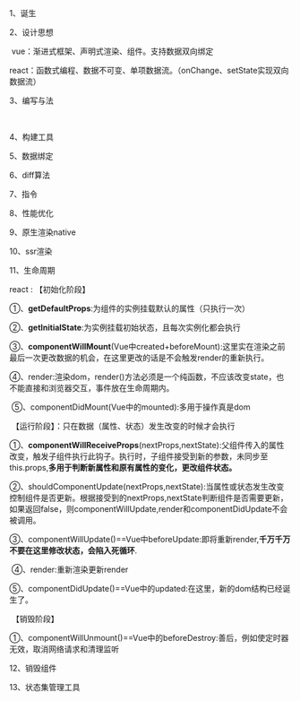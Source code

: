 1、诞生

2、设计思想

​	vue：渐进式框架、声明式渲染、组件。支持数据双向绑定

​	react：函数式编程、数据不可变、单项数据流。（onChange、setState实现双向数据流）

3、编写与法

​	

4、构建工具



5、数据绑定



6、diff算法



7、指令



8、性能优化



9、原生渲染native



10、ssr渲染



11、生命周期



react : 【初始化阶段】

​			①、**getDefaultProps**:为组件的实例挂载默认的属性（只执行一次）

​			②、**getInitialState**:为实例挂载初始状态，且每次实例化都会执行

​			③、**componentWillMount**(Vue中created+beforeMount):这里实在渲染之前最后一次更改数据的机会，在这里更改的话是不会触发render的重新执行。

​			④、render:渲染dom，render()方法必须是一个纯函数，不应该改变state，也不能直接和浏览器交互，事件放在生命周期内。

​			⑤、componentDidMount(Vue中的mounted):多用于操作真是dom

​			【运行阶段】：只在数据（属性、状态）发生改变的时候才会执行

​			①、**componentWillReceiveProps**(nextProps,nextState):父组件传入的属性改变，触发子组件执行此钩子。执行时，子组件接受到新的参数，未同步至this.props,**多用于判断新属性和原有属性的变化，更改组件状态。**

​			②、shouldComponentUpdate(nextProps,nextState):当属性或状态发生改变控制组件是否更新。根据接受到的nextProps,nextState判断组件是否需要更新，如果返回false，则componentWillUpdate,render和componentDidUpdate不会被调用。

​			③、componentWillUpdate()==Vue中beforeUpdate:即将重新render,**千万千万不要在这里修改状态，会陷入死循环**.

​			④、render:重新渲染更新render

​			⑤、componentDidUpdate()==Vue中的updated:在这里，新的dom结构已经诞生了。

​			【销毁阶段】

​			①、componentWillUnmount()==Vue中的beforeDestroy:善后，例如使定时器无效，取消网络请求和清理监听

12、销毁组件



13、状态集管理工具